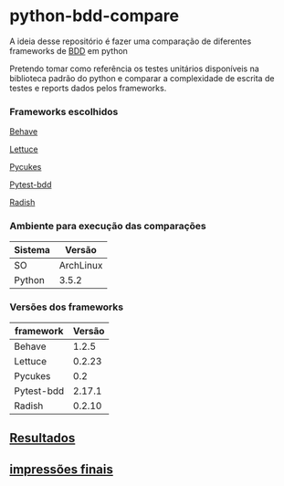 # python-bdd-compare

A ideia desse repositório é fazer uma comparação de diferentes frameworks de [BDD](https://en.wikipedia.org/wiki/Behavior-driven_development) em python

Pretendo tomar como referência os testes unitários disponíveis na biblioteca padrão do python e comparar a complexidade de escrita de testes e reports dados pelos frameworks.

### Frameworks escolhidos

[Behave](https://github.com/behave/behave)

[Lettuce](https://github.com/gabrielfalcao/lettuce)

[Pycukes](https://github.com/hltbra/pycukes)

[Pytest-bdd](https://github.com/pytest-dev/pytest-bdd)

[Radish](http://radish-bdd.io/)

### Ambiente para execução das comparações

| Sistema    | Versão     |
|   ----     |      ---   |
| SO         | ArchLinux  |
| Python     | 3.5.2      |

### Versões dos frameworks
| framework  | Versão     |
|   ----     |      ---   
| Behave     | 1.2.5      |
| Lettuce    | 0.2.23     |
| Pycukes    | 0.2        |
| Pytest-bdd | 2.17.1     |
| Radish     | 0.2.10     |

## [Resultados](resultados.md)

## [impressões finais](impressoes_finais.md)
